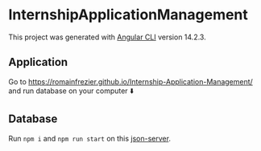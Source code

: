 # InternshipApplicationManagement

This project was generated with [Angular CLI](https://github.com/angular/angular-cli) version 14.2.3.

## Application

Go to https://romainfrezier.github.io/Internship-Application-Management/ and run database on your computer ⬇️

## Database

Run `npm i` and `npm run start` on this [json-server](https://github.com/romainfrezier/Internship-Application-Management-db).
